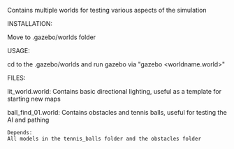 Contains multiple worlds for testing various aspects of the simulation

INSTALLATION:

Move to .gazebo/worlds folder

USAGE:

cd to the .gazebo/worlds and run gazebo via "gazebo <worldname.world>"

FILES:

lit_world.world: Contains basic directional lighting, useful as a template for starting new maps

ball_find_01.world: Contains obstacles and tennis balls, useful for testing the AI and pathing

	Depends:
	All models in the tennis_balls folder and the obstacles folder
